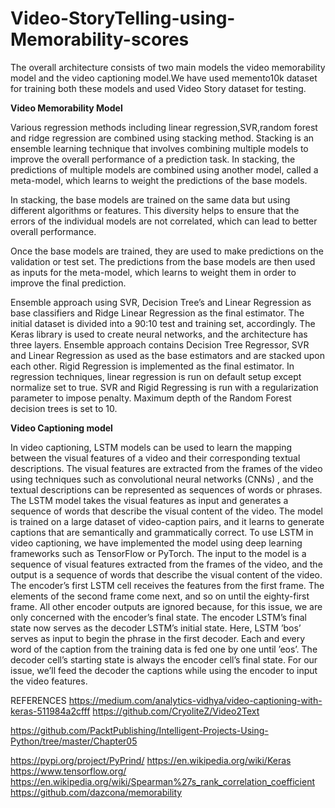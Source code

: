 # Video-StoryTelling-using-Memorability-scores

The overall architecture consists of two main models the video memorability model and the video captioning model.We have used memento10k dataset for training both these  models and used Video Story dataset for testing.

**Video Memorability Model**

Various regression methods including linear regression,SVR,random forest and ridge regression are combined using stacking method.
Stacking is an ensemble learning technique that involves combining multiple models to improve the overall performance of a prediction task. In stacking, the predictions of multiple models are combined using another model, called a meta-model, which learns to weight the predictions of the base models.

In stacking, the base models are trained on the same data but using different algorithms or features. 
This diversity helps to ensure that the errors of the individual models are not correlated, which can lead to better overall performance.

Once the base models are trained, they are used to make predictions on the validation or test set. 
The predictions from the base models are then used as inputs for the meta-model, which learns to weight them in order to improve the final prediction.

Ensemble approach using SVR, Decision Tree’s and Linear Regression as base classifiers and Ridge Linear Regression as the final estimator.
The initial dataset is divided into a 90:10 test and training set, accordingly. The Keras library is used to create neural networks,
and the architecture has three layers. Ensemble approach contains Decision Tree Regressor, SVR and Linear Regression as used as the base estimators
and are stacked upon each other. Rigid Regression is implemented as the final estimator. In regression techniques, linear regression 
is run on default setup except normalize set to true. SVR and Rigid Regressing is run with a regularization parameter to impose penalty.
Maximum depth of the Random Forest decision trees is set to 10. 

**Video Captioning model**

In video captioning, LSTM models can be used to learn the mapping between
the visual features of a video and their corresponding textual descriptions. The
visual features are extracted from the frames of the video using techniques such
as convolutional neural networks (CNNs) , and the textual descriptions can be
represented as sequences of words or phrases.
The LSTM model takes the visual features as input and generates a sequence of
words that describe the visual content of the video. The model is trained on a
large dataset of video-caption pairs, and it learns to generate captions that are
semantically and grammatically correct.
To use LSTM in video captioning, we have implemented the model using deep
learning frameworks such as TensorFlow or PyTorch. The input to the model is a
sequence of visual features extracted from the frames of the video, and the output
is a sequence of words that describe the visual content of the video.
The encoder’s first LSTM cell receives the features from the first frame. The
elements of the second frame come next, and so on until the eighty-first frame.
All other encoder outputs are ignored because, for this issue, we are only
concerned with the encoder’s final state. The encoder LSTM’s final state now
serves as the decoder LSTM’s initial state. Here, LSTM ’bos’ serves as input to
begin the phrase in the first decoder. Each and every word of the caption from the
training data is fed one by one until ’eos’.
The decoder cell’s starting state is always the encoder cell’s final state. For our
issue, we’ll feed the decoder the captions while using the encoder to input the
video features.

REFERENCES
https://medium.com/analytics-vidhya/video-captioning-with-keras-511984a2cfff
https://github.com/CryoliteZ/Video2Text

https://github.com/PacktPublishing/Intelligent-Projects-Using-Python/tree/master/Chapter05

https://pypi.org/project/PyPrind/
https://en.wikipedia.org/wiki/Keras
https://www.tensorflow.org/
https://en.wikipedia.org/wiki/Spearman%27s_rank_correlation_coefficient
https://github.com/dazcona/memorability
